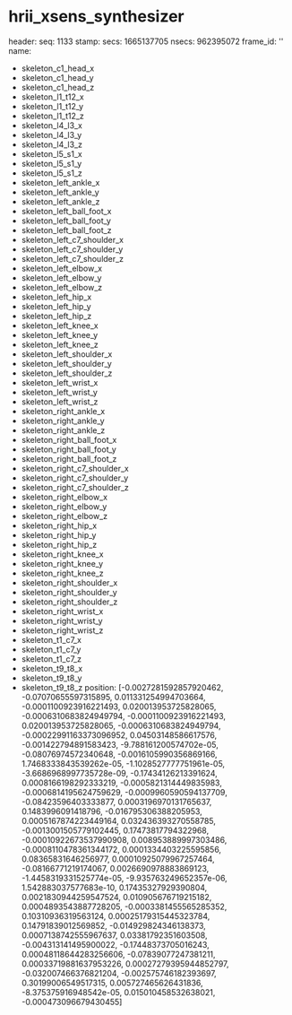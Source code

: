 # hrii_xsens_synthesizer

header: 
  seq: 1133
  stamp: 
    secs: 1665137705
    nsecs: 962395072
  frame_id: ''
name: 
  - skeleton_c1_head_x
  - skeleton_c1_head_y
  - skeleton_c1_head_z
  - skeleton_l1_t12_x
  - skeleton_l1_t12_y
  - skeleton_l1_t12_z
  - skeleton_l4_l3_x
  - skeleton_l4_l3_y
  - skeleton_l4_l3_z
  - skeleton_l5_s1_x
  - skeleton_l5_s1_y
  - skeleton_l5_s1_z
  - skeleton_left_ankle_x
  - skeleton_left_ankle_y
  - skeleton_left_ankle_z
  - skeleton_left_ball_foot_x
  - skeleton_left_ball_foot_y
  - skeleton_left_ball_foot_z
  - skeleton_left_c7_shoulder_x
  - skeleton_left_c7_shoulder_y
  - skeleton_left_c7_shoulder_z
  - skeleton_left_elbow_x
  - skeleton_left_elbow_y
  - skeleton_left_elbow_z
  - skeleton_left_hip_x
  - skeleton_left_hip_y
  - skeleton_left_hip_z
  - skeleton_left_knee_x
  - skeleton_left_knee_y
  - skeleton_left_knee_z
  - skeleton_left_shoulder_x
  - skeleton_left_shoulder_y
  - skeleton_left_shoulder_z
  - skeleton_left_wrist_x
  - skeleton_left_wrist_y
  - skeleton_left_wrist_z
  - skeleton_right_ankle_x
  - skeleton_right_ankle_y
  - skeleton_right_ankle_z
  - skeleton_right_ball_foot_x
  - skeleton_right_ball_foot_y
  - skeleton_right_ball_foot_z
  - skeleton_right_c7_shoulder_x
  - skeleton_right_c7_shoulder_y
  - skeleton_right_c7_shoulder_z
  - skeleton_right_elbow_x
  - skeleton_right_elbow_y
  - skeleton_right_elbow_z
  - skeleton_right_hip_x
  - skeleton_right_hip_y
  - skeleton_right_hip_z
  - skeleton_right_knee_x
  - skeleton_right_knee_y
  - skeleton_right_knee_z
  - skeleton_right_shoulder_x
  - skeleton_right_shoulder_y
  - skeleton_right_shoulder_z
  - skeleton_right_wrist_x
  - skeleton_right_wrist_y
  - skeleton_right_wrist_z
  - skeleton_t1_c7_x
  - skeleton_t1_c7_y
  - skeleton_t1_c7_z
  - skeleton_t9_t8_x
  - skeleton_t9_t8_y
  - skeleton_t9_t8_z
position: [-0.0027281592857920462, -0.07070655597315895, 0.011331254994703664, -0.0001100923916221493, 0.020013953725828065, -0.0006310683824949794, -0.0001100923916221493, 0.020013953725828065, -0.0006310683824949794, -0.00022991163373096952, 0.04503148586617576, -0.001422794891583423, -9.788161200574702e-05, -0.08076974572340648, -0.0016105990356869166, 1.7468333843539262e-05, -1.1028527777751961e-05, -3.6686968997735728e-09, -0.17434126213391624, 0.0008166198292333219, -0.0005821314449835983, -0.0006814195624759629, -0.0009960590594137709, -0.08423596403333877, 0.0003196970131765637, 0.1483996091418796, -0.016795306388205953, 0.0005167874223449164, 0.032436393270558785, -0.0013001505779102445, 0.17473817794322968, -0.00010922673537990908, 0.008953889997303486, -0.0008110478361344172, 0.0001334403225595856, 0.08365831646256977, 0.00010925079967257464, -0.08166771219174067, 0.0026690978883869123, -1.4458319331525774e-05, -9.935763249652357e-06, 1.542883037577683e-10, 0.17435327929390804, 0.0021830944259547524, 0.010905676719215182, 0.0004893543887728205, -0.0003381455565285352, 0.10310936319563124, 0.00025179315445323784, 0.14791839012569852, -0.014929824346138373, 0.0007138742555967637, 0.03381792351603508, -0.004313141495900022, -0.17448373705016243, 0.00048118644283256606, -0.07839077247381211, 0.00033719881637953226, 0.00027279395944852797, -0.032007466376821204, -0.002575746182393697, 0.30199006549517315, 0.005727465626431836, -8.375375916948542e-05, 0.015010458532638021, -0.000473096679430455]
